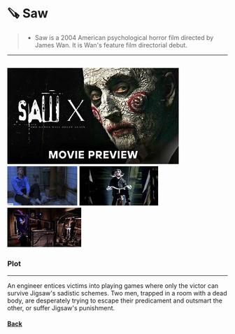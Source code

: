 # 🪚 Saw 

>+ Saw is a 2004 American psychological horror film directed by James Wan. It is Wan's feature film directorial debut. 
---
![saw](saw.jpg)\
![saw](saw1.jpg)
![saw](saw2.jpg)
![saw](saw3.jpg)
---
### Plot
---


An engineer entices victims into playing games where only the victor can survive Jigsaw's sadistic schemes. Two men, trapped in a room with a dead body, are desperately trying to escape their predicament and outsmart the other, or suffer Jigsaw's punishment.

#### [Back](./horror.md)
